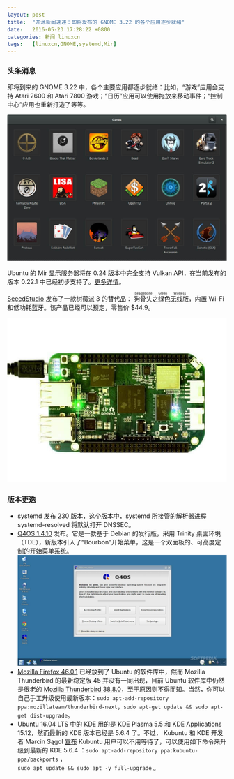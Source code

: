 ```yaml
---
layout: post
title:	"开源新闻速递：即将发布的 GNOME 3.22 的各个应用逐步就绪"
date:	2016-05-23 17:28:22 +0800 
categories:	新闻 linuxcn 
tags:	[linuxcn,GNOME,systemd,Mir]
---
```



### 头条消息


即将到来的 GNOME 3.22 中，各个主要应用都逐步就绪：比如，“游戏”应用会支持 Atari 2600 和 Atari 7800 游戏；“日历”应用可以使用拖放来移动事件；“控制中心”应用也重新打造了等等。


![](/Asserts/Images/album/201605/23/172824e6j6p85bcca6cccc.jpg)


Ubuntu 的 Mir 显示服务器将在 0.24 版本中完全支持 Vulkan API，在当前发布的版本 0.22.1 中已经初步支持了。[更多详情](/article-7380-1.html)。


[SeeedStudio](http://www.seeedstudio.com/) 发布了一款树莓派 3 的替代品：<ruby> 狗骨头之绿色无线版 <rp>  （ </rp> <rt>  BeagleBone Green Wireless </rt> <rp>  ） </rp></ruby>，内置 Wi-Fi 和低功耗蓝牙。该产品已经可以预定，零售价 $44.9。


![](/Asserts/Images/album/201605/23/172824fkrwvrrv5rx5rx3b.jpg)


### 版本更迭


* systemd [发布](https://lists.freedesktop.org/archives/systemd-devel/2016-May/036583.html) 230 版本，这个版本中，systemd 所接管的解析器进程 systemd-resolved 将默认打开 DNSSEC。
* [Q4OS 1.4.10](http://q4os.org/blog.html#news160523) 发布。它是一款基于 Debian 的发行版，采用 Trinity 桌面环境（TDE），新版本引入了“Bourbon”开始菜单，这是一个双面板的、可高度定制的开始菜单系统。  
![](/Asserts/Images/album/201605/23/172825jpem27zrr125b1il.jpg)
* [Mozilla Firefox 46.0.1](https://lists.ubuntu.com/archives/ubuntu-security-announce/2016-May/003437.html) 已经放到了 Ubuntu 的软件库中，然而 Mozilla Thunderbird 的最新稳定版 45 并没有一同出现，目前 Ubuntu 软件库中仍然是很老的 [Mozilla Thunderbird 38.8.0](https://lists.ubuntu.com/archives/ubuntu-security-announce/2016-May/003436.html)，至于原因则不得而知。当然，你可以自己手工升级使用最新版本：`sudo apt-add-repository ppa:mozillateam/thunderbird-next`，`sudo apt-get update && sudo apt-get dist-upgrade`。
* Ubuntu 16.04 LTS 中的 KDE 用的是 KDE Plasma 5.5 和 KDE Applications 15.12，然而最新的 KDE 版本已经是 5.6.4 了。不过， Kubuntu 和 KDE 开发者 Marcin Sągol [宣布](https://plus.google.com/110954078302330754910/posts/XyzeaMysWFB?iem=4&gpawv=1&hl=en-US) Kubuntu 用户可以不用等待了，可以使用如下命令来升级到最新的 KDE 5.6.4 ：`sudo apt-add-repository ppa:kubuntu-ppa/backports` ，  
`sudo apt update && sudo apt -y full-upgrade` 。
